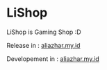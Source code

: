 # LiShop
LiShop is Gaming Shop :D

Release in : <a href="https://aliazhar.my.id" onclick="return ! window.open(this.href);">aliazhar.my.id</a>

Developement in : <a href="https://aliazhar.my.id" onclick="return ! window.open(this.href);">aliazhar.my.id</a>
